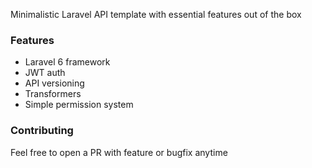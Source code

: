 Minimalistic Laravel API template with essential features out of the box

### Features
- Laravel 6 framework
- JWT auth
- API versioning
- Transformers
- Simple permission system

### Contributing
Feel free to open a PR with feature or bugfix anytime
